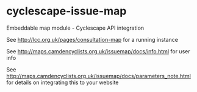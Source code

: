 # cyclescape-issue-map
Embeddable map module - Cyclescape API integration

See http://lcc.org.uk/pages/consultation-map for a running instance

See http://maps.camdencyclists.org.uk/issuemap/docs/info.html for user info

See http://maps.camdencyclists.org.uk/issuemap/docs/parameters_note.html for details on integrating this to your website
